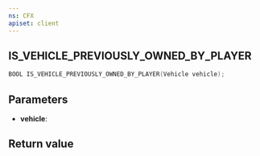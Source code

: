 ```yaml
---
ns: CFX
apiset: client
---
```

## IS_VEHICLE_PREVIOUSLY_OWNED_BY_PLAYER

```c
BOOL IS_VEHICLE_PREVIOUSLY_OWNED_BY_PLAYER(Vehicle vehicle);
```


## Parameters
* **vehicle**: 

## Return value
